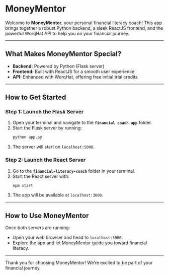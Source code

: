 # MoneyMentor

Welcome to **MoneyMentor**, your personal financial literacy coach! This app brings together a robust Python backend, a sleek ReactJS frontend, and the powerful WorqHat API to help you on your financial journey.

---

## What Makes MoneyMentor Special?
- **Backend:** Powered by Python (Flask server)
- **Frontend:** Built with ReactJS for a smooth user experience
- **API:** Enhanced with WorqHat, offering free initial trial credits

---

## How to Get Started

### Step 1: Launch the Flask Server
1. Open your terminal and navigate to the **`financial coach app`** folder.
2. Start the Flask server by running:
   ```bash
   python app.py
   ```
3. The server will start on `localhost:5000`.

### Step 2: Launch the React Server
1. Go to the **`financial-literacy-coach`** folder in your terminal.
2. Start the React server with:
   ```bash
   npm start
   ```
3. The app will be available at `localhost:3000`.

---

## How to Use MoneyMentor
Once both servers are running:
- Open your web browser and head to `localhost:3000`.
- Explore the app and let MoneyMentor guide you toward financial literacy.

---

Thank you for choosing MoneyMentor! We’re excited to be part of your financial journey.
